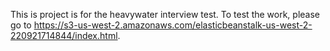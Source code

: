 This is project is for the heavywater interview test.
To test the work, please go to https://s3-us-west-2.amazonaws.com/elasticbeanstalk-us-west-2-220921714844/index.html.